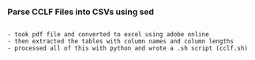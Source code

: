 ### Parse CCLF Files into CSVs using sed

##  
    - took pdf file and converted to excel using adobe online
    - then extracted the tables with column names and column lengths
    - processed all of this with python and wrote a .sh script (cclf.sh)
##